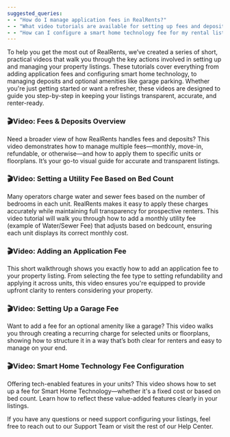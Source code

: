 ```yaml
---
suggested_queries:
- - "How do I manage application fees in RealRents?"
- - "What video tutorials are available for setting up fees and deposits in RealRents?"
- - "How can I configure a smart home technology fee for my rental listings?"
---
```

To help you get the most out of RealRents, we’ve created a series of short, practical videos that walk you through the key actions involved in setting up and managing your property listings. These tutorials cover everything from adding application fees and configuring smart home technology, to managing deposits and optional amenities like garage parking. Whether you're just getting started or want a refresher, these videos are designed to guide you step-by-step in keeping your listings transparent, accurate, and renter-ready.  

### 🎬Video: Fees & Deposits Overview

Need a broader view of how RealRents handles fees and deposits? This video demonstrates how to manage multiple fees—monthly, move-in, refundable, or otherwise—and how to apply them to specific units or floorplans. It’s your go-to visual guide for accurate and transparent listings.

### 🎬Video: Setting a Utility Fee Based on Bed Count

Many operators charge water and sewer fees based on the number of bedrooms in each unit. RealRents makes it easy to apply these charges accurately while maintaining full transparency for prospective renters. This video tutorial will walk you through how to add a monthly utility fee (example of Water/Sewer Fee) that adjusts based on bedcount, ensuring each unit displays its correct monthly cost. 

### 

### 🎬Video: Adding an Application Fee

This short walkthrough shows you exactly how to add an application fee to your property listing. From selecting the fee type to setting refundability and applying it across units, this video ensures you're equipped to provide upfront clarity to renters considering your property. 

### 🎬Video: Setting Up a Garage Fee

Want to add a fee for an optional amenity like a garage? This video walks you through creating a recurring charge for selected units or floorplans, showing how to structure it in a way that’s both clear for renters and easy to manage on your end. 

### 🎬Video: Smart Home Technology Fee Configuration

Offering tech-enabled features in your units? This video shows how to set up a fee for Smart Home Technology—whether it's a fixed cost or based on bed count. Learn how to reflect these value-added features clearly in your listings.

If you have any questions or need support configuring your listings, feel free to reach out to our Support Team or visit the rest of our Help Center.